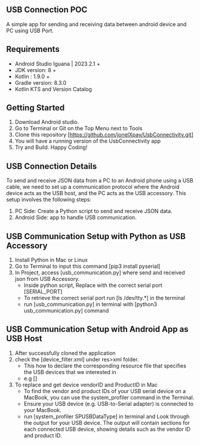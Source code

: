## USB Connection POC
A simple app for sending and receiving data between android device and PC using USB Port.

## Requirements
-   Android Studio Iguana | 2023.2.1 +
-   JDK version: 8 +
-   Kotlin : 1.9.0 +
-   Gradle version: 8.3.0
-   Kotlin KTS and Version Catalog

## Getting Started

1. Download Android studio.
2. Go to Terminal or Git on the Top Menu next to Tools
3. Clone this repository [https://github.com/jonelXpay/UsbConnectivity.git]
4. You will have a running version of the UsbConnectivity app
5. Try and Build. Happy Coding!

## USB Connection Details
To send and receive JSON data from a PC to an Android phone using a USB cable, we need to set up a communication protocol where the Android device acts as the USB host, and the PC acts as the USB accessory. This setup involves the following steps:
1. PC Side: Create a Python script to send and receive JSON data.
2. Android Side: app to handle USB communication.

## USB Communication Setup with Python as USB Accessory

1. Install Python in Mac or Linux
2. Go to Terminal to input this command [pip3 install pyserial]
3. In Project, access [usb_communication.py] where send and received json from USB Accessory. 
   * Inside python script, Replace with the correct serial port [SERIAL_PORT]
   * To retrieve the correct serial port run [ls /dev/tty.*] in the terminal
   * run [usb_communication.py] in terminal with [python3 usb_communication.py] command

## USB Communication Setup with Android App as USB Host

1. After successfully cloned the application
2. check the [device_filter.xml] under res>xml folder.
      * This how to declare the corresponding resource file that specifies the USB devices that we interested in
      * e.g [<usb-device vendor-id="1234" product-id="5678" />]
3. To replace and get device vendorID and ProductID in Mac
   * To find the vendor and product IDs of your USB serial device on a MacBook, you can use the system_profiler command in the Terminal.
   * Ensure your USB device (e.g. USB-to-Serial adapter) is connected to your MacBook.
   * run [system_profiler SPUSBDataType] in terminal and Look through the output for your USB device. The output will contain sections for each connected USB device, showing details such as the vendor ID and product ID.